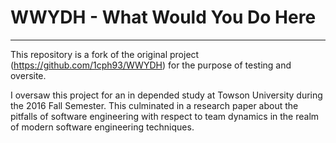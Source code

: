 # WWYDH - What Would You Do Here

---

This repository is a fork of the original project (https://github.com/1cph93/WWYDH) for the purpose of testing and oversite.

I oversaw this project for an in depended study at Towson University during the 2016 Fall Semester. This culminated in a research paper about the pitfalls of software engineering with respect to team dynamics in the realm of modern software engineering techniques.
